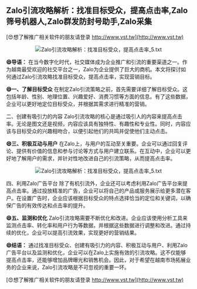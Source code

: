 ## **Zalo引流攻略解析：找准目标受众，提高点击率,Zalo筛号机器人,Zalo群发防封号助手,Zalo采集**

[😍想了解推广相关软件的朋友请登录 http://www.vst.tw](http://www.vst.tw)

 <center><img src="https://vst.tw/MP4/tuiguang/png/6.png" alt="Zalo引流攻略解析：找准目标受众，提高点击率_5.txt"></center>

**😄导语：**
在当今数字化时代，社交媒体成为企业推广和引流的重要渠道之一。作为越南最受欢迎的社交平台之一，Zalo为企业提供了巨大的商机。本文将探讨如何通过Zalo引流攻略找准目标受众，提高点击率，实现营销目标。

**😄一、了解目标受众**
在制定Zalo引流策略之前，首先需要详细了解目标受众。这包括年龄、性别、地理位置、兴趣爱好、消费习惯等方面的信息。有了这些数据，企业可以更好地定位目标受众，并根据其需求进行精准的营销。

二、创建有吸引力的内容
Zalo引流攻略的核心是通过吸引人的内容来提高点击率。无论是图文还是视频，内容应该具有独特性、有趣性和专业性。同时，内容应该与目标受众的兴趣相吻合，以便引起他们的共鸣并促使他们主动点击。

**😄三、积极互动与用户**
在Zalo上，与用户的互动至关重要。企业可以通过回复评论、提供有价值的信息和参与讨论等方式与用户建立联系。在互动中，企业可以更好地了解用户的需求，并针对性地改进自己的引流策略，从而提高点击率。

 <center><img src="https://vst.tw/MP4/tuiguang/png/5.png" alt="Zalo引流攻略解析：找准目标受众，提高点击率_5.txt"></center>

四、利用Zalo广告平台
除了有机引流外，企业还可以考虑利用Zalo广告平台来提高点击率。通过投放精准的广告，企业可以将自己的产品或服务展示给更多潜在客户。在设置广告时，企业应该根据目标受众的特点选择恰当的定位和关键词，以确保广告的有效传达和点击率的提升。

**😄五、监测和优化**
Zalo引流攻略需要不断优化和改进。企业应该使用分析工具来监测点击率、转化率和用户行为等数据，并根据这些数据进行调整和改进。通过持续的优化，企业可以提高引流效果，实现更好的营销结果。

**😄结语：**
通过找准目标受众、创建有吸引力的内容、积极互动与用户、利用Zalo广告平台以及监测和优化，企业可以在Zalo上实施有效的引流攻略。这不仅能够提高点击率，还能够增加品牌曝光和销售机会。因此，对于希望在越南市场拓展业务的企业来说，Zalo引流攻略是不可忽视的重要一环。

[😍想了解推广相关软件的朋友请登录 http://www.vst.tw](http://www.vst.tw)



